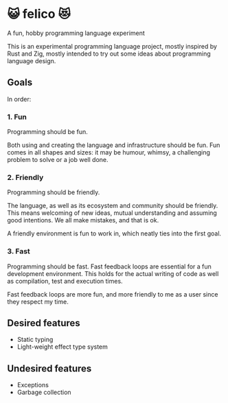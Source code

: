# 😺 felico 😻

A fun, hobby programming language experiment

This is an experimental programming language project,
mostly inspired by Rust and Zig,
mostly intended to try out some ideas about programming language design.

## Goals

In order:

### 1. Fun

Programming should be fun.

Both using and creating the language and infrastructure should be fun.
Fun comes in all shapes and sizes: it may be humour, whimsy, a challenging problem to solve or a job well done.

### 2. Friendly

Programming should be friendly.

The language, as well as its ecosystem and community should be friendly.
This means welcoming of new ideas, mutual understanding and assuming good intentions.
We all make mistakes, and that is ok.

A friendly environment is fun to work in, which neatly ties into the first goal.

### 3. Fast

Programming should be fast.
Fast feedback loops are essential for a fun development environment.
This holds for the actual writing of code as well as compilation, test and execution times.

Fast feedback loops are more fun, and more friendly to me as a user since they respect my time.

## Desired features

* Static typing
* Light-weight effect type system

## Undesired features

* Exceptions
* Garbage collection